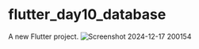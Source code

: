 # flutter_day10_database

A new Flutter project.
![Screenshot 2024-12-17 200154](https://github.com/user-attachments/assets/6fc1cb2f-83a9-4824-af52-b525ebc11345)
